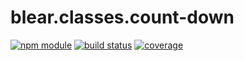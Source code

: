 # blear.classes.count-down

[![npm module][npm-img]][npm-url]
[![build status][travis-img]][travis-url]
[![coverage][coveralls-img]][coveralls-url]

[travis-img]: https://img.shields.io/travis/blearjs/blear.classes.count-down/master.svg?style=flat-square
[travis-url]: https://travis-ci.org/blearjs/blear.classes.count-down

[npm-img]: https://img.shields.io/npm/v/blear.classes.count-down.svg?style=flat-square
[npm-url]: https://www.npmjs.com/package/blear.classes.count-down

[coveralls-img]: https://img.shields.io/coveralls/blearjs/blear.classes.count-down/master.svg?style=flat-square
[coveralls-url]: https://coveralls.io/github/blearjs/blear.classes.count-down?branch=master

